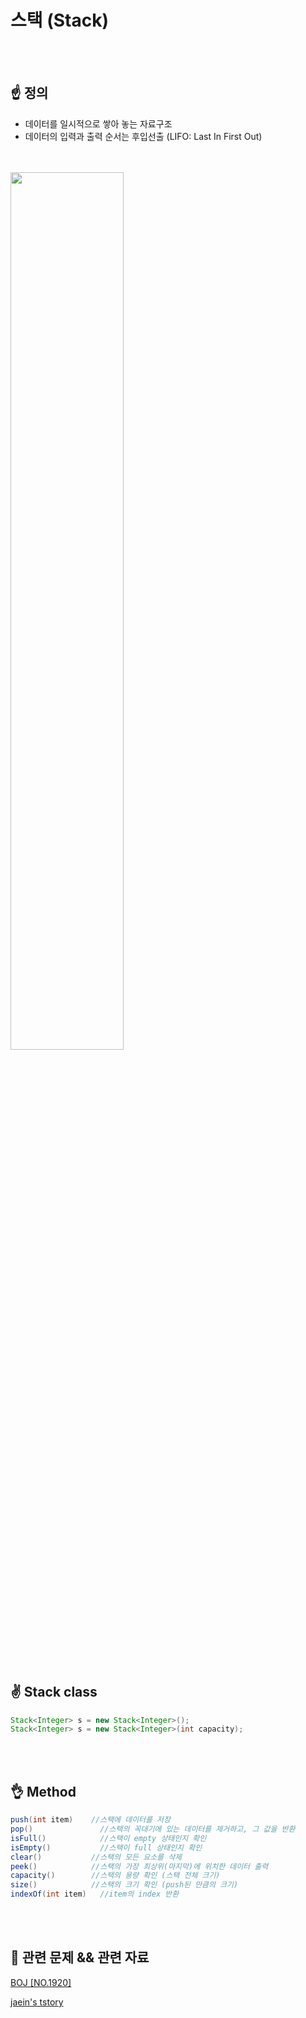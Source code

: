 # 스택 (Stack)
<br></br>
## :point_up: 정의
* 데이터를 일시적으로 쌓아 놓는 자료구조
* 데이터의 입력과 출력 순서는 후입선출 (LIFO: Last In First Out)  
<br></br>
<img src = "https://user-images.githubusercontent.com/101400945/221166028-ded2a522-865d-4e85-aaa6-6ab0472a426c.jpg" width="60%" height="60%">


<br></br>


## :v: Stack class
```java
Stack<Integer> s = new Stack<Integer>();
Stack<Integer> s = new Stack<Integer>(int capacity);                       // 스택의 capacity 결정
```


<br></br>
## :ok_hand: Method
```java
push(int item)	  //스택에 데이터를 저장
pop()	            //스택의 꼭대기에 있는 데이터를 제거하고, 그 값을 반환
isFull()	        //스택이 empty 상태인지 확인
isEmpty()       	//스택이 full 상태인지 확인
clear()	          //스택의 모든 요소를 삭제
peek()	          //스택의 가장 최상위(마지막)에 위치한 데이터 출력
capacity()	      //스택의 용량 확인 (스택 전체 크기)
size()	          //스택의 크기 확인 (push된 만큼의 크기)
indexOf(int item)	//item의 index 반환
```


<br></br>
## :metal: 관련 문제 && 관련 자료
<a href="https://www.acmicpc.net/problem/1920" rel="nofollow">BOJ [NO.1920]</a></p>
<a href="https://wodlszz.tistory.com/11" rel="nofollow"> jaein's tstory</a></p>
